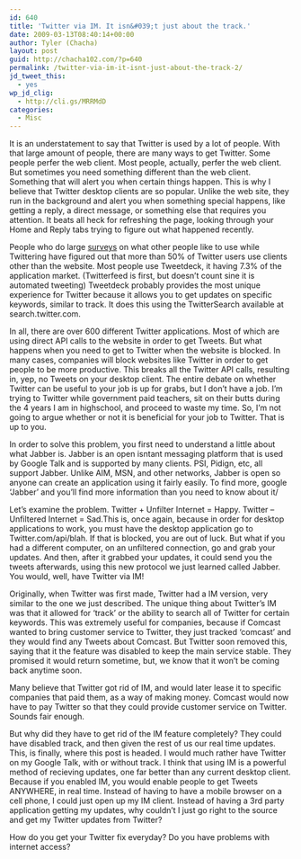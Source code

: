 ```yaml
---
id: 640
title: 'Twitter via IM. It isn&#039;t just about the track.'
date: 2009-03-13T08:40:14+00:00
author: Tyler (Chacha)
layout: post
guid: http://chacha102.com/?p=640
permalink: /twitter-via-im-it-isnt-just-about-the-track-2/
jd_tweet_this:
  - yes
wp_jd_clig:
  - http://cli.gs/MRRMdD
categories:
  - Misc
---
```

It is an understatement to say that Twitter is used by a lot of people. With that large amount of people, there are many ways to get Twitter. Some people perfer the web client. Most people, actually, perfer the web client. But sometimes you need something different than the web client. Something that will alert you when certain things happen. This is why I believe that Twitter desktop clients are so popular. Unlike the web site, they run in the background and alert you when something special happens, like getting a reply, a direct message, or something else that requires you attention. It beats all heck for refreshing the page, looking through your Home and Reply tabs trying to figure out what happened recently.

People who do large [surveys](http://blog.hubspot.com/blog/tabid/6307/bid/4584/New-Data-on-Top-Twitter-Applications-and-Usage.aspx) on what other people like to use while Twittering have figured out that more than 50% of Twitter users use clients other than the website. Most people use Tweetdeck, it having 7.3% of the application market. (Twitterfeed is first, but doesn&#8217;t count sine it is automated tweeting) Tweetdeck probably provides the most unique experience for Twitter because it allows you to get updates on specific keywords, similar to track. It does this using the TwitterSearch available at search.twitter.com. 

In all, there are over 600 different Twitter applications. Most of which are using direct API calls to the website in order to get Tweets. But what happens when you need to get to Twitter when the website is blocked. In many cases, companies will block websites like Twitter in order to get people to be more productive. This breaks all the Twitter API calls, resulting in, yep, no Tweets on your desktop client. The entire debate on whether Twitter can be useful to your job is up for grabs, but I don&#8217;t have a job. I&#8217;m trying to Twitter while government paid teachers, sit on their butts during the 4 years I am in highschool, and proceed to waste my time. So, I&#8217;m not going to argue whether or not it is beneficial for your job to Twitter. That is up to you. 

In order to solve this problem, you first need to understand a little about what Jabber is. Jabber is an open isntant messaging platform that is used by Google Talk and is supported by many clients. PSI, Pidign, etc, all support Jabber. Unlike AIM, MSN, and other networks, Jabber is open so anyone can create an application using it fairly easily. To find more, google &#8216;Jabber&#8217; and you&#8217;ll find more information than you need to know about it/

Let&#8217;s examine the problem. Twitter + Unfilter Internet = Happy. Twitter &#8211; Unfiltered Internet = Sad.This is, once again, because in order for desktop applications to work, you must have the desktop application go to Twitter.com/api/blah. If that is blocked, you are out of luck. But what if you had a different computer, on an unfiltered connection, go and grab your updates. And then, after it grabbed your updates, it could send you the tweets afterwards, using this new protocol we just learned called Jabber. You would, well, have Twitter via IM! 

Originally, when Twitter was first made, Twitter had a IM version, very similar to the one we just described. The unique thing about Twitter&#8217;s IM was that it allowed for &#8216;track&#8217; or the ability to search all of Twitter for certain keywords. This was extremely useful for companies, because if Comcast wanted to bring customer service to Twitter, they just tracked &#8216;comcast&#8217; and they would find any Tweets about Comcast. But Twitter soon removed this, saying that it the feature was disabled to keep the main service stable. They promised it would return sometime, but, we know that it won&#8217;t be coming back anytime soon. 

Many believe that Twitter got rid of IM, and would later lease it to specific companies that paid them, as a way of making money. Comcast would now have to pay Twitter so that they could provide customer service on Twitter. Sounds fair enough. 

But why did they have to get rid of the IM feature completely? They could have disabled track, and then given the rest of us our real time updates. This, is finally, where this post is headed. I would much rather have Twitter on my Google Talk, with or without track. I think that using IM is a powerful method of recieving updates, one far better than any current desktop client. Because if you enabled IM, you would enable people to get Tweets ANYWHERE, in real time. Instead of having to have a mobile browser on a cell phone, I could just open up my IM client. Instead of having a 3rd party application getting my updates, why couldn&#8217;t I just go right to the source and get my Twitter updates from Twitter?

How do you get your Twitter fix everyday? Do you have problems with internet access?